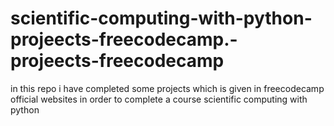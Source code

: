 # scientific-computing-with-python-projeects-freecodecamp.-projeects-freecodecamp
in this repo i have completed some projects which is given in freecodecamp official websites in order to complete a course scientific computing with python
